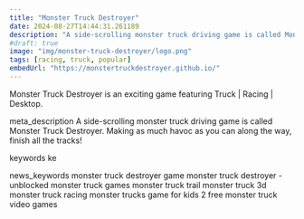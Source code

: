 ```yaml
---
title: "Monster Truck Destroyer"
date: 2024-08-27T14:44:31.261189
description: "A side-scrolling monster truck driving game is called Monster Truck Destroyer. Making as much havoc as you can along the way, finish all the tracks!"
#draft: true
image: "img/monster-truck-destroyer/logo.png"
tags: [racing, truck, popular]
embedUrl: "https://monstertruckdestroyer.github.io/"
---
```


Monster Truck Destroyer is an exciting game featuring Truck | Racing | Desktop.

meta_description
A side-scrolling monster truck driving game is called Monster Truck Destroyer. Making as much havoc as you can along the way, finish all the tracks!


keywords
ke


news_keywords
monster truck destroyer game monster truck destroyer - unblocked monster truck games monster truck trail monster truck 3d monster truck racing monster trucks game for kids 2 free monster truck video games
